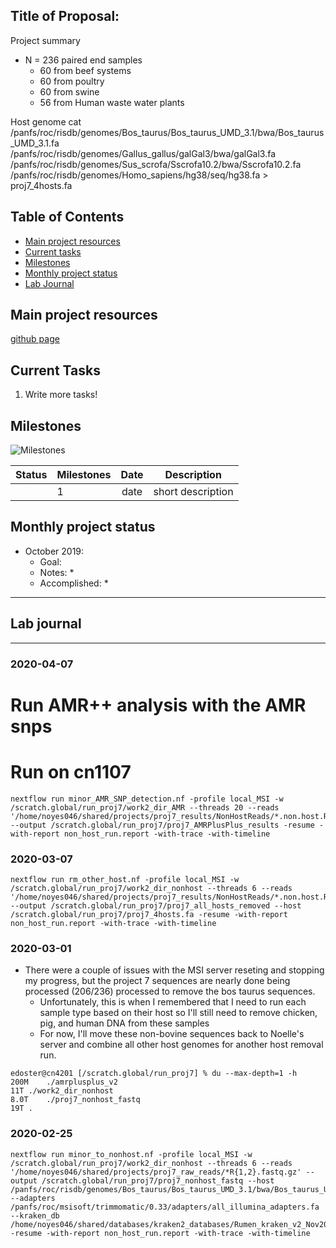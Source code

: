 Title of Proposal:
------------

Project summary

* N = 236 paired end samples
  * 60 from beef systems
  * 60 from poultry
  * 60 from swine
  * 56 from Human waste water plants


Host genome
cat /panfs/roc/risdb/genomes/Bos_taurus/Bos_taurus_UMD_3.1/bwa/Bos_taurus_UMD_3.1.fa /panfs/roc/risdb/genomes/Gallus_gallus/galGal3/bwa/galGal3.fa /panfs/roc/risdb/genomes/Sus_scrofa/Sscrofa10.2/bwa/Sscrofa10.2.fa /panfs/roc/risdb/genomes/Homo_sapiens/hg38/seq/hg38.fa > proj7_4hosts.fa



Table of Contents
-----
* [Main project resources](#main-project-resources)
* [Current tasks](#current-tasks)
* [Milestones](#milestones)
* [Monthly project status](#monthly-project-status)
* [Lab Journal](#lab-journal)

## Main project resources

[github page](https://github.com/EnriqueDoster/project_lab_notebooks)



## Current Tasks

  1. Write more tasks!
  
## Milestones

![Milestones]( "timeline")

| Status | Milestones| Date  | Description  |
| -------| ------------- |:------------:| ------------|
| | 1      | date  | short description |

    
## Monthly project status

- October 2019:
  * Goal: 
  * Notes:
    * 
  * Accomplished: 
    * 


***
## Lab journal
---------------------------------------------------------------------------------------------------------------
### 2020-04-07

# Run AMR++ analysis with the AMR snps
# Run on cn1107
```
nextflow run minor_AMR_SNP_detection.nf -profile local_MSI -w /scratch.global/run_proj7/work2_dir_AMR --threads 20 --reads '/home/noyes046/shared/projects/proj7_results/NonHostReads/*.non.host.R{1,2}.fastq.gz' --output /scratch.global/run_proj7/proj7_AMRPlusPlus_results -resume -with-report non_host_run.report -with-trace -with-timeline
```


### 2020-03-07


```
nextflow run rm_other_host.nf -profile local_MSI -w /scratch.global/run_proj7/work2_dir_nonhost --threads 6 --reads '/home/noyes046/shared/projects/proj7_results/NonHostReads/*.non.host.R{1,2}.fastq.gz' --output /scratch.global/run_proj7/proj7_all_hosts_removed --host /scratch.global/run_proj7/proj7_4hosts.fa -resume -with-report non_host_run.report -with-trace -with-timeline
```


### 2020-03-01
* There were a couple of issues with the MSI server reseting and stopping my progress, but the project 7 sequences are nearly done being processed (206/236) processed to remove the bos taurus sequences.
  * Unfortunately, this is when I remembered that I need to run each sample type based on their host so I'll still need to remove chicken, pig, and human DNA from these samples
  * For now, I'll move these non-bovine sequences back to Noelle's server and combine all other host genomes for another host removal run.
 ```
 edoster@cn4201 [/scratch.global/run_proj7] % du --max-depth=1 -h
200M	./amrplusplus_v2
11T	./work2_dir_nonhost
8.0T	./proj7_nonhost_fastq
19T	.
 ```
 
### 2020-02-25

```
nextflow run minor_to_nonhost.nf -profile local_MSI -w /scratch.global/run_proj7/work2_dir_nonhost --threads 6 --reads '/home/noyes046/shared/projects/proj7_raw_reads/*R{1,2}.fastq.gz' --output /scratch.global/run_proj7/proj7_nonhost_fastq --host /panfs/roc/risdb/genomes/Bos_taurus/Bos_taurus_UMD_3.1/bwa/Bos_taurus_UMD_3.1.fa --adapters /panfs/roc/msisoft/trimmomatic/0.33/adapters/all_illumina_adapters.fa --kraken_db /home/noyes046/shared/databases/kraken2_databases/Rumen_kraken_v2_Nov2019/ -resume -with-report non_host_run.report -with-trace -with-timeline

```

